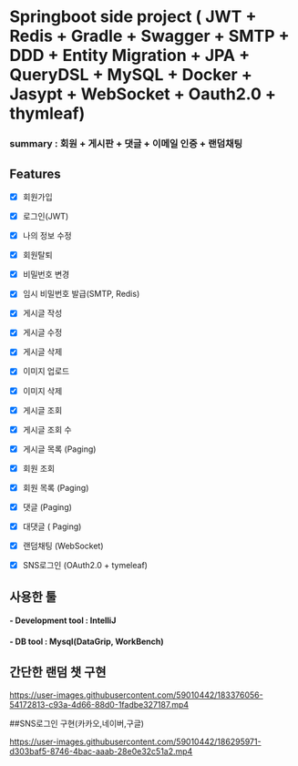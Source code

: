 # Springboot side project ( JWT + Redis + Gradle + Swagger + SMTP + DDD + Entity Migration + JPA + QueryDSL + MySQL + Docker + Jasypt + WebSocket + Oauth2.0 + thymleaf)


### summary : 회원 + 게시판 + 댓글 + 이메일 인증 + 랜덤채팅


## Features

- [x] 회원가입 
- [x] 로그인(JWT)
- [x] 나의 정보 수정
- [x] 회원탈퇴
- [x] 비밀번호 변경
- [x] 임시 비밀번호 발급(SMTP, Redis)
- [x] 게시글 작성
- [x] 게시글 수정
- [x] 게시글 삭제
- [x] 이미지 업로드
- [x] 이미지 삭제
- [x] 게시글 조회
- [x] 게시글 조회 수
- [x] 게시글 목록 (Paging)
- [x] 회원 조회
- [x] 회원 목록 (Paging)
- [x] 댓글 (Paging)
- [x] 대댓글 ( Paging)
- [x] 랜덤채팅 (WebSocket)
- [x] SNS로그인 (OAuth2.0 + tymeleaf)



## 사용한 툴 

#### - Development tool : IntelliJ 
#### - DB tool : Mysql(DataGrip, WorkBench)


## 간단한 랜덤 챗 구현

https://user-images.githubusercontent.com/59010442/183376056-54172813-c93a-4d66-88d0-1fadbe327187.mp4



##SNS로그인 구현(카카오,네이버,구글)


https://user-images.githubusercontent.com/59010442/186295971-d303baf5-8746-4bac-aaab-28e0e32c51a2.mp4



